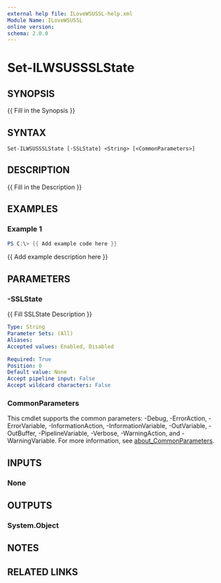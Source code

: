 ```yaml
---
external help file: ILoveWSUSSL-help.xml
Module Name: ILoveWSUSSL
online version:
schema: 2.0.0
---
```


# Set-ILWSUSSSLState

## SYNOPSIS
{{ Fill in the Synopsis }}

## SYNTAX

```
Set-ILWSUSSSLState [-SSLState] <String> [<CommonParameters>]
```

## DESCRIPTION
{{ Fill in the Description }}

## EXAMPLES

### Example 1
```powershell
PS C:\> {{ Add example code here }}
```

{{ Add example description here }}

## PARAMETERS

### -SSLState
{{ Fill SSLState Description }}

```yaml
Type: String
Parameter Sets: (All)
Aliases:
Accepted values: Enabled, Disabled

Required: True
Position: 0
Default value: None
Accept pipeline input: False
Accept wildcard characters: False
```

### CommonParameters
This cmdlet supports the common parameters: -Debug, -ErrorAction, -ErrorVariable, -InformationAction, -InformationVariable, -OutVariable, -OutBuffer, -PipelineVariable, -Verbose, -WarningAction, and -WarningVariable. For more information, see [about_CommonParameters](http://go.microsoft.com/fwlink/?LinkID=113216).

## INPUTS

### None

## OUTPUTS

### System.Object
## NOTES

## RELATED LINKS
